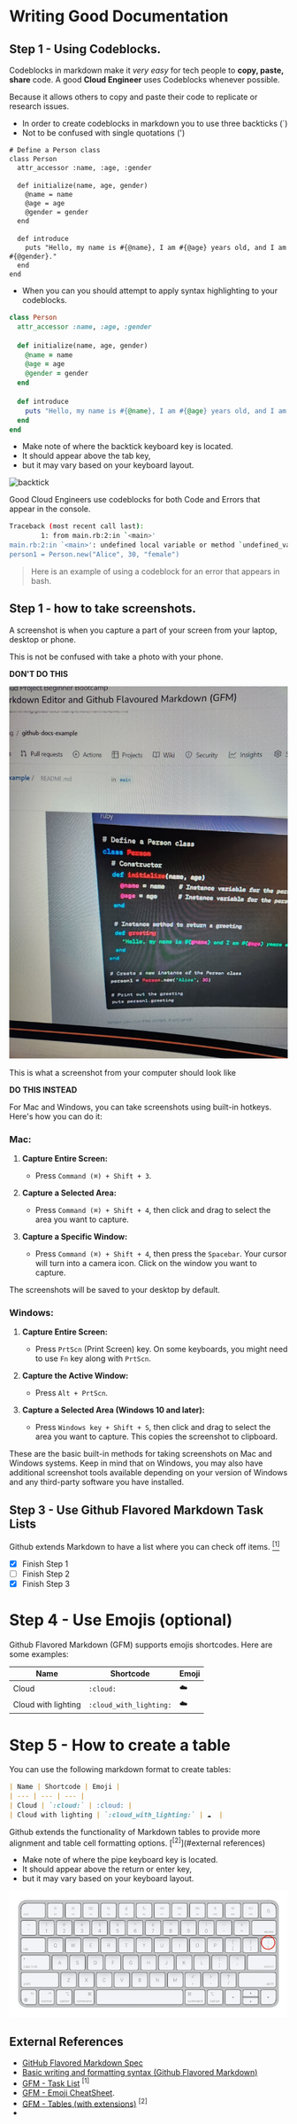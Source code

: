 # Writing Good Documentation

## Step 1 - Using Codeblocks.

Codeblocks in markdown make it *very easy* for tech people to **copy, paste, share** code. 
A good __Cloud Engineer__ uses Codeblocks whenever possible.

Because it  allows others to copy and paste their code to replicate or research issues.


- In order to create codeblocks in markdown you to use three backticks (`)
- Not to be confused with single quotations (')

```
# Define a Person class
class Person
  attr_accessor :name, :age, :gender

  def initialize(name, age, gender)
    @name = name
    @age = age
    @gender = gender
  end

  def introduce
    puts "Hello, my name is #{@name}, I am #{@age} years old, and I am #{@gender}."
  end
end
```

- When you can you should attempt to apply syntax highlighting to your codeblocks.

```ruby
class Person
  attr_accessor :name, :age, :gender

  def initialize(name, age, gender)
    @name = name
    @age = age
    @gender = gender
  end

  def introduce
    puts "Hello, my name is #{@name}, I am #{@age} years old, and I am #{@gender}."
  end
end
```

- Make note of where the backtick keyboard key is located.
- It should appear above the tab key,
- but it may vary based on your keyboard layout.

![backtick](https://github.com/awkamara/github-docs-example-24/assets/145500282/f2f52076-7638-4ce3-85f0-f12b93122861)


Good Cloud Engineers use codeblocks for both Code and Errors that appear in the console.

```bash
Traceback (most recent call last):
        1: from main.rb:2:in `<main>'
main.rb:2:in `<main>': undefined local variable or method `undefined_variable' for main:Object (NameError)# Creating an instance of Person
person1 = Person.new("Alice", 30, "female")
```

> Here is an example of using a codeblock for an error that appears in bash.

## Step 1 - how to take screenshots.

A screenshot is when you capture a part of your screen from your laptop, desktop or phone.

This is not be confused with take a photo with your phone.

**DON'T DO THIS**

![a photo with your phone ](assets/phone-photo.jpg)

This is what a screenshot from your computer should look like

**DO THIS INSTEAD**

For Mac and Windows, you can take screenshots using built-in hotkeys. Here's how you can do it:

### Mac:

1. **Capture Entire Screen:**
   - Press `Command (⌘) + Shift + 3`.

2. **Capture a Selected Area:**
   - Press `Command (⌘) + Shift + 4`, then click and drag to select the area you want to capture.

3. **Capture a Specific Window:**
   - Press `Command (⌘) + Shift + 4`, then press the `Spacebar`. Your cursor will turn into a camera icon. Click on the window you want to capture.

The screenshots will be saved to your desktop by default.

### Windows:

1. **Capture Entire Screen:**
   - Press `PrtScn` (Print Screen) key. On some keyboards, you might need to use `Fn` key along with `PrtScn`.

2. **Capture the Active Window:**
   - Press `Alt + PrtScn`.

3. **Capture a Selected Area (Windows 10 and later):**
   - Press `Windows key + Shift + S`, then click and drag to select the area you want to capture. This copies the screenshot to clipboard.

These are the basic built-in methods for taking screenshots on Mac and Windows systems. Keep in mind that on Windows, you may also have additional screenshot tools available depending on your version of Windows and any third-party software you have installed.
## Step 3 - Use Github Flavored Markdown Task Lists

Github extends Markdown to have a list where you can check off items. [<sup>[1]</sup>](#external-references)
- [x] Finish Step 1
- [ ] Finish Step 2
- [x] Finish Step 3

# Step 4 - Use Emojis (optional)

Github Flavored Markdown (GFM) supports emojis shortcodes.
Here are some examples:

| Name | Shortcode | Emoji |
| --- | --- | --- |
| Cloud | `:cloud:` | ☁️ |
| Cloud with lighting | `:cloud_with_lighting:` | ☁️  |

# Step 5 - How to create a table


You can use the following markdown format to create tables:

```md
| Name | Shortcode | Emoji |
| --- | --- | --- |
| Cloud | `:cloud:` | :cloud: |
| Cloud with lighting | `:cloud_with_lighting:` | ☁️  |
```
Github extends the functionality of Markdown tables to provide more alignment and table cell formatting options. [<sup>[2]</sup>](#external references)


- Make note of where the pipe keyboard key is located.
- It should appear above the return or enter key,
- but it may vary based on your keyboard layout.
  
![Photo of the pipe character on our keyboard](assets/pipe-char.jpeg)


## External References

- [GitHub Flavored Markdown Spec](https://github.github.com/gfm/) 
- [Basic writing and formatting syntax (Github Flavored Markdown)](https://docs.github.com/en/get-started/writing-on-github/getting-started-with-writing-and-formatting-on-github/basic-writing-and-formatting-syntax) 
- [GFM - Task List](https://docs.github.com/en/get-started/writing-on-github/getting-started-with-writing-and-formatting-on-github/basic-writing-and-formatting-syntax#task-lists) <sup>[1]</sup>
- [GFM - Emoji CheatSheet](https://github.com/ikatyang/emoji-cheat-sheet).
- [GFM - Tables (with extensions)](https://github.github.com/gfm/#tables-extension-) <sup>[2]</sup>
-  
